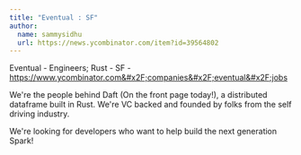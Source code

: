 ```yaml
---
title: "Eventual : SF"
author:
  name: sammysidhu
  url: https://news.ycombinator.com/item?id=39564802
---
```

Eventual - Engineers; Rust - SF - <a href="https:&#x2F;&#x2F;www.ycombinator.com&#x2F;companies&#x2F;eventual&#x2F;jobs">https:&#x2F;&#x2F;www.ycombinator.com&#x2F;companies&#x2F;eventual&#x2F;jobs</a>

We&#x27;re the people behind Daft (On the front page today!), a distributed dataframe built in Rust. We&#x27;re VC backed and founded by folks from the self driving industry.

We&#x27;re looking for developers who want to help build the next generation Spark!
